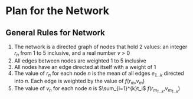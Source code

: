 # Plan for the Network

## General Rules for Network

1. The network is a directed graph of nodes that hold 2 values: an integer *r*<sub>*n*</sub> from 1 to 5 inclusive, and a real number *v* > 0
2. All edges between nodes are weighted 1 to 5 inclusive
3. All nodes have an edge directed at itself with a weight of 1
4. The value of *r*<sub>*n*</sub> for each node *n* is the mean of all edges *e*<sub>*1...k*</sub> directed into *n*. Each edge is weighted by the value of *f*(*r*<sub>*m*</sub>,*v*<sub>*m*</sub>)
5. The value of *v*<sub>*n*</sub> for each node *n* is $\sum_{i=1}^{k}t_i$ *f*(*r*<sub>*m*<sub>*1...k*</sub></sub>,*v*<sub>*m*<sub>*1...k*</sub></sub>)
